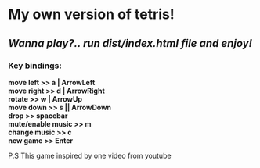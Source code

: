 # My own version of tetris!    
## *Wanna play?.. run dist/index.html file and enjoy!*    
     
### Key bindings:
**move left >> a | ArrowLeft**    
**move right >> d | ArrowRight**    
**rotate >> w | ArrowUp**    
**move down >> s || ArrowDown**     
**drop >> spacebar**    
**mute/enable music >> m**  
**change music >> c**       
**new game >> Enter**    
    
P.S This game inspired by one video from youtube
